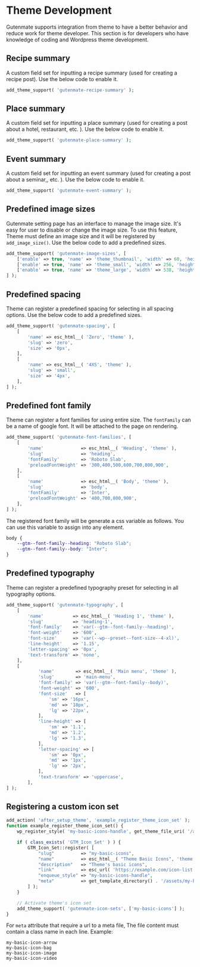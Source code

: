 # Theme Development

Gutenmate supports integration from theme to have a better behavior and reduce work for theme developer. This section is for developers who have knowledge of coding and Wordpress theme development.

## Recipe summary
A custom field set for inputting a recipe summary (used for creating a recipe post). Use the below code to enable it.

```php
add_theme_support( 'gutenmate-recipe-summary' );
```

## Place summary
A custom field set for inputting a place summary (used for creating a post about a hotel, restaurant, etc. ). Use the below code to enable it.

```php
add_theme_support( 'gutenmate-place-summary' );
```

## Event summary
A custom field set for inputting an event summary (used for creating a post about a seminar,, etc. ). Use the below code to enable it.

```php
add_theme_support( 'gutenmate-event-summary' );
```

## Predefined image sizes

Gutenmate setting page has an interface to manage the image size. It's easy for user to disable or change the image size. To use this feature, Theme must define an image size and it will be registered by `add_image_size()`. Use the below code to add a predefined sizes.

```php
add_theme_support( 'gutenmate-image-sizes', [
	['enable' => true, 'name' => 'theme_thumbnail', 'width' => 60, 'height' => 60, 'crop' => false],
	['enable' => true, 'name' => 'theme_small', 'width' => 256, 'height' => 170, 'crop' => true, 'cropX' => 'left', 'cropY' => 'center'],
	['enable' => true, 'name' => 'theme_large', 'width' => 538, 'height' => 717, 'crop' => true, 'cropX' => 'center', 'cropY' => 'top'],
] );
```

## Predefined spacing

Theme can register a predefined spacing for selecting in all spacing options. Use the below code to add a predefined sizes.

```php
add_theme_support( 'gutenmate-spacing', [
	[
		'name' => esc_html__( 'Zero', 'theme' ),
		'slug' => 'zero',
		'size' => '0px',
	],
	[
		'name' => esc_html__( '4XS', 'theme' ),
		'slug' => 'small',
		'size' => '4px',
	],
] );
```

## Predefined font family

Theme can register a font families for using entire size. The `fontFamily` can be a name of google font. It will be attached to the page on rendering.

```php
add_theme_support( 'gutenmate-font-families', [
	[
		'name'              => esc_html__( 'Heading', 'theme' ),
		'slug'              => 'heading',
		'fontFamily'        => 'Roboto Slab',
		'preloadFontWeight' => '300,400,500,600,700,800,900',
	],
	[
		'name'              => esc_html__( 'Body', 'theme' ),
		'slug'              => 'body',
		'fontFamily'        => 'Inter',
		'preloadFontWeight' => '400,700,800,900',
	],
] );
```
The registered font family will be generate a css variable as follows. You can use this variable to assign into any element.

```css
body {
	--gtm--font-family--heading: "Roboto Slab";
    --gtm--font-family--body: "Inter";
}
```

## Predefined typography

Theme can register a predefined typography preset for selecting in all typography options.

```php
add_theme_support( 'gutenmate-typography', [
	[
		'name'           => esc_html__( 'Heading 1', 'theme' ),
		'slug'           => 'heading-1',
		'font-family'    => 'var(--gtm--font-family--heading)',
		'font-weight'    => '600',
		'font-size'      => 'var(--wp--preset--font-size--4-xl)',
		'line-height'    => '1.15',
		'letter-spacing' => '0px',
		'text-transform' => 'none',
	],
	[
			'name'        => esc_html__( 'Main menu', 'theme' ),
			'slug'        => 'main-menu',
			'font-family' => 'var(--gtm--font-family--body)',
			'font-weight' => '600',
			'font-size'   => [
				'sm' => '16px',
				'md' => '18px',
				'lg' => '22px',
			],
			'line-height' => [
				'sm' => '1.1',
				'md' => '1.2',
				'lg' => '1.3',
			],
			'letter-spacing' => [
				'sm' => '0px',
				'md' => '1px',
				'lg' => '2px',
			],
			'text-transform' => 'uppercase',
		],
] );
```

## Registering a custom icon set

```php
add_action( 'after_setup_theme', 'example_register_theme_icon_set' );
function example_register_theme_icon_set() {
	wp_register_style( 'my-basic-icons-handle', get_theme_file_uri( '/assets/my-basic-icons/my-basic-icon.css' ), [], GTMT_VERSION );

	if ( class_exists( 'GTM_Icon_Set' ) ) {
		GTM_Icon_Set::register( [
			"slug"          => "my-basic-icons",
			"name"          => esc_html__( "Theme Basic Icons", 'theme' ),
			"description"   => "Theme's basic icons",
			"link"          => esc_url( 'https://example.com/icon-list'),
			"enqueue_style" => "my-basic-icons-handle",
			"meta"          => get_template_directory() . '/assets/my-basic-icons/my-basic-icons.txt',
		] );
	}

	// Activate theme's icon set
	add_theme_support( 'gutenmate-icon-sets', ['my-basic-icons'] );
}
```

For `meta` attribute that require a url to a meta file, The file content must contain a class name in each line. Example:

```
my-basic-icon-arrow
my-basic-icon-bag
my-basic-icon-image
my-basic-icon-video
```